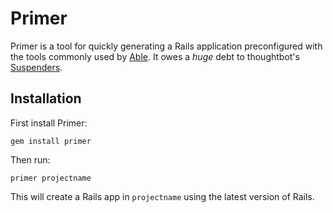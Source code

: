 # Primer
Primer is a tool for quickly generating a Rails application preconfigured with
the tools commonly used by [Able](http://able.co). It owes a _huge_
debt to thoughtbot's [Suspenders](https://github.com/thoughtbot/suspenders).

## Installation

First install Primer:

    gem install primer

Then run:

    primer projectname

This will create a Rails app in `projectname` using the latest version of Rails.
